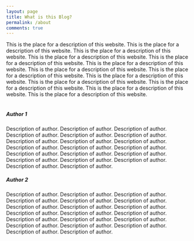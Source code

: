 ```yaml
---
layout: page
title: What is this Blog?
permalink: /about
comments: true
---
```


<div class="container">

<div class="row justify-content-between">
This is the place for a description of this website. This is the place for a description of this website. This is the place for a description of this website. This is the place for a description of this website. This is the place for a description of this website. This is the place for a description of this website. This is the place for a description of this website. This is the place for a description of this website. This is the place for a description of this website. This is the place for a description of this website. This is the place for a description of this website. This is the place for a description of this website. This is the place for a description of this website. 
</div>
<br>


<div class="row justify-content-between">
<div class="col-md-6 pr-5">
<h5>Author 1</h5>
Description of author. Description of author. Description of author. Description of author. Description of author. Description of author. Description of author. Description of author. Description of author. Description of author. Description of author. Description of author. Description of author. Description of author. Description of author. Description of author. Description of author. Description of author. Description of author. Description of author. 
</div>

<div class="col-md-6">
<h5>Author 2</h5>
Description of author. Description of author. Description of author. Description of author. Description of author. Description of author. Description of author. Description of author. Description of author. Description of author. Description of author. Description of author. Description of author. Description of author. Description of author. Description of author. Description of author. Description of author. Description of author. Description of author. 
</div>
</div>

</div>